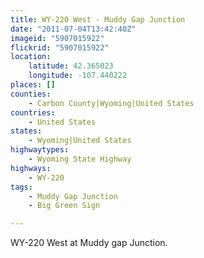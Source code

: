 ```yaml
---
title: WY-220 West - Muddy Gap Junction
date: "2011-07-04T13:42:40Z"
imageid: "5907015922"
flickrid: "5907015922"
location:
    latitude: 42.365023
    longitude: -107.440222
places: []
counties:
    - Carbon County|Wyoming|United States
countries:
    - United States
states:
    - Wyoming|United States
highwaytypes:
    - Wyoming State Highway
highways:
    - WY-220
tags:
    - Muddy Gap Junction
    - Big Green Sign

---
```

WY-220 West at Muddy gap Junction.
